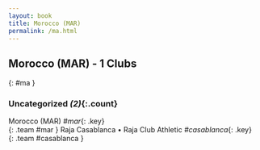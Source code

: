 ```yaml
---
layout: book
title: Morocco (MAR)
permalink: /ma.html
---
```


## Morocco (MAR) - 1 Clubs
{: #ma }









### Uncategorized _(2)_{:.count}

Morocco  (MAR)  _#mar_{: .key} <br>
{: .team #mar }
Raja Casablanca • Raja Club Athletic   _#casablanca_{: .key} <br>
{: .team #casablanca }


 
